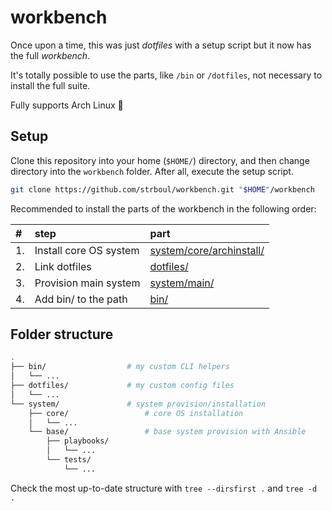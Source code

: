 # workbench

Once upon a time, this was just *dotfiles* with a setup script but it now has
the full *workbench*.

It's totally possible to use the parts, like `/bin` or `/dotfiles`, not
necessary to install the full suite.

Fully supports Arch Linux :penguin:

## Setup

Clone this repository into your home (`$HOME/`) directory, and then change
directory into the `workbench` folder. After all, execute the setup script.

```sh
git clone https://github.com/strboul/workbench.git "$HOME"/workbench
```

Recommended to install the parts of the workbench in the following order:

| #  | step                   | part                                                 |
|:---|:-----------------------|:-----------------------------------------------------|
| 1. | Install core OS system | [system/core/archinstall/](system/core/archinstall/) |
| 2. | Link dotfiles          | [dotfiles/](dotfiles/)                               |
| 3. | Provision main system  | [system/main/](system/main/)                         |
| 4. | Add bin/ to the path   | [bin/](bin/)                                         |

## Folder structure

```sh
.
├── bin/                  # my custom CLI helpers
│   └── ...
├── dotfiles/             # my custom config files
│   └── ...
└── system/               # system provision/installation
    ├── core/                 # core OS installation
    │   └── ...
    └── base/                 # base system provision with Ansible
        ├── playbooks/
        │   └── ...
        └── tests/
            └── ...
```

Check the most up-to-date structure with `tree --dirsfirst .` and `tree -d .`
